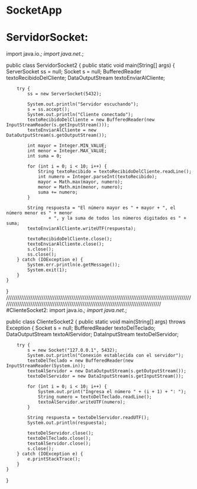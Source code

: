 # SocketApp
# ServidorSocket:

import java.io.*;
import java.net.*;

public class ServidorSocket2 {
    public static void main(String[] args) {
        ServerSocket ss = null;
        Socket s = null;
        BufferedReader textoRecibidoDelCliente;
        DataOutputStream textoEnviarAlCliente;

        try {
            ss = new ServerSocket(5432);

            System.out.println("Servidor escuchando");
            s = ss.accept();
            System.out.println("Cliente conectado");
            textoRecibidoDelCliente = new BufferedReader(new InputStreamReader(s.getInputStream()));
            textoEnviarAlCliente = new DataOutputStream(s.getOutputStream());

            int mayor = Integer.MIN_VALUE;
            int menor = Integer.MAX_VALUE;
            int suma = 0;

            for (int i = 0; i < 10; i++) {
                String textoRecibido = textoRecibidoDelCliente.readLine();
                int numero = Integer.parseInt(textoRecibido);
                mayor = Math.max(mayor, numero);
                menor = Math.min(menor, numero);
                suma += numero;
            }

            String respuesta = "El número mayor es " + mayor + ", el número menor es " + menor
                    + ", y la suma de todos los números digitados es " + suma;
            textoEnviarAlCliente.writeUTF(respuesta);

            textoRecibidoDelCliente.close();
            textoEnviarAlCliente.close();
            s.close();
            ss.close();
        } catch (IOException e) {
            System.err.println(e.getMessage());
            System.exit(1);
        }
    }
}
//////////////////////////////////////////////////////////////////////////////////////////////////////////////////////////////////////////////////////////////////////////////////////
#ClienteSocket2:
import java.io.*;
import java.net.*;

public class ClienteSocket2 {
    public static void main(String[] args) throws Exception {
        Socket s = null;
        BufferedReader textoDelTeclado;
        DataOutputStream textoAlServidor;
        DataInputStream textoDelServidor;

        try {
            s = new Socket("127.0.0.1", 5432);
            System.out.println("Conexión establecida con el servidor");
            textoDelTeclado = new BufferedReader(new InputStreamReader(System.in));
            textoAlServidor = new DataOutputStream(s.getOutputStream());
            textoDelServidor = new DataInputStream(s.getInputStream());

            for (int i = 0; i < 10; i++) {
                System.out.print("Ingresa el número " + (i + 1) + ": ");
                String numero = textoDelTeclado.readLine();
                textoAlServidor.writeUTF(numero);
            }

            String respuesta = textoDelServidor.readUTF();
            System.out.println(respuesta);

            textoDelServidor.close();
            textoDelTeclado.close();
            textoAlServidor.close();
            s.close();
        } catch (IOException e) {
            e.printStackTrace();
        }
    }
}


